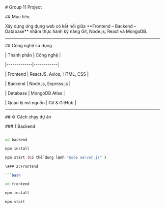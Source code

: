 \# Group 11 Project



\## Mục tiêu

Xây dựng ứng dụng web có kết nối giữa \*\*Frontend – Backend – Database\*\* nhằm thực hành kỹ năng Git, Node.js, React và MongoDB.



---



\##  Công nghệ sử dụng

| Thành phần | Công nghệ |

|-------------|------------|

| Frontend | ReactJS, Axios, HTML, CSS |

| Backend | Node.js, Express.js |

| Database | MongoDB Atlas |

| Quản lý mã nguồn | Git \& GitHub |



---



\## ⚙️ Cách chạy dự án



\### 1:Backend

```bash

cd backend

npm install

npm start (Có thể dung lệnh "node server.js" )

\### 2:Frontend

```bash

cd frontend

npm install

npm start





